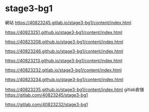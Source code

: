 # stage3-bg1
網站
https://40823245.gitlab.io/stage3-bg1/content/index.html

https://40823251.github.io/stage3-bg1/content/index.html

https://40823208.github.io/stage3-bg1/content/index.html

https://40823246.github.io/stage3-bg1/content/index.html

https://40823213.github.io/stage3-bg1/content/index.html

https://40823232.gitlab.io/stage3-bg1/content/index.html

https://40823234.github.io/stage3-bg1/content/index.html

https://40823235.github.io/stage3-bg1/content/index.html
gitlab倉儲
https://gitlab.com/40823245/stage3-bg1

https://gitlab.com/40823232/stage3-bg1